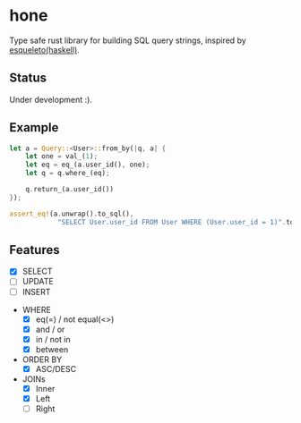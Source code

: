 # hone

Type safe rust library for building SQL query strings, inspired by [esqueleto(haskell)](https://github.com/bitemyapp/esqueleto).

## Status

Under development :).

## Example

```rust
let a = Query::<User>::from_by(|q, a| {
    let one = val_(1);
    let eq = eq_(a.user_id(), one);
    let q = q.where_(eq);

    q.return_(a.user_id())
});

assert_eq!(a.unwrap().to_sql(),
            "SELECT User.user_id FROM User WHERE (User.user_id = 1)".to_string());
```

## Features

- [x] SELECT
- [ ] UPDATE
- [ ] INSERT

- WHERE
  - [x] eq(=) / not equal(<>)
  - [x] and / or 
  - [x] in / not in
  - [x] between

- ORDER BY 
  - [x] ASC/DESC

- JOINs
  - [x] Inner
  - [x] Left
  - [ ] Right